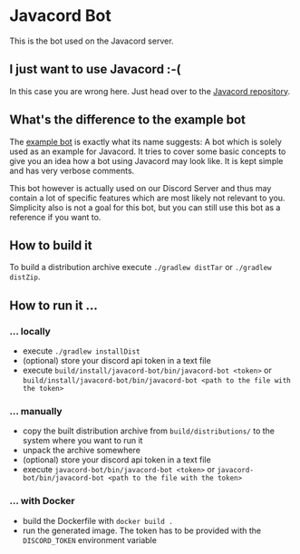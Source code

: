 # Javacord Bot 

This is the bot used on the Javacord server.

## I just want to use Javacord :-(

In this case you are wrong here. Just head over to the [Javacord repository](https://github.com/Javacord/Javacord).

## What's the difference to the example bot

The [example bot](https://github.com/Javacord/Example-Bot) is exactly what its name suggests: A bot which
is solely used as an example for Javacord. It tries to cover some basic concepts to give you an idea how a
bot using Javacord may look like. It is kept simple and has very verbose comments.

This bot however is actually used on our Discord Server and thus may contain a lot of specific features which are
most likely not relevant to you. Simplicity also is not a goal for this bot, but you can still use this bot
as a reference if you want to.

## How to build it

To build a distribution archive execute `./gradlew distTar` or `./gradlew distZip`.

## How to run it ...

### ... locally

- execute `./gradlew installDist`
- (optional) store your discord api token in a text file
- execute `build/install/javacord-bot/bin/javacord-bot <token>`
  or `build/install/javacord-bot/bin/javacord-bot <path to the file with the token>`

### ... manually

- copy the built distribution archive from `build/distributions/` to the system where you want to run it
- unpack the archive somewhere
- (optional) store your discord api token in a text file
- execute `javacord-bot/bin/javacord-bot <token>`
  or `javacord-bot/bin/javacord-bot <path to the file with the token>`

### ... with Docker

- build the Dockerfile with `docker build .`
- run the generated image. The token has to be provided with the `DISCORD_TOKEN` environment variable